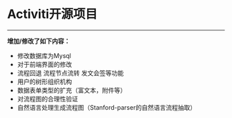 # Activiti开源项目
----
**增加/修改了如下内容：**  
* 修改数据库为Mysql
* 对于前端界面的修改
* 流程回退 流程节点流转 发文会签等功能
* 用户的树形组织机构
* 数据表单类型的扩充（富文本，附件等）
* 对流程图的合理性验证
* 自然语言处理生成流程图（Stanford-parser的自然语言流程抽取）
